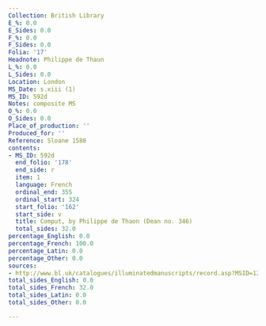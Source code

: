 ```yaml
---
Collection: British Library
E_%: 0.0
E_Sides: 0.0
F_%: 0.0
F_Sides: 0.0
Folia: '17'
Headnote: Philippe de Thaun
L_%: 0.0
L_Sides: 0.0
Location: London
MS_Date: s.xiii (1)
MS_ID: 592d
Notes: composite MS
O_%: 0.0
O_Sides: 0.0
Place_of_production: ''
Produced_for: ''
Reference: Sloane 1580
contents:
- MS_ID: 592d
  end_folio: '178'
  end_side: r
  item: 1
  language: French
  ordinal_end: 355
  ordinal_start: 324
  start_folio: '162'
  start_side: v
  title: Comput, by Philippe de Thaon (Dean no. 346)
  total_sides: 32.0
percentage_English: 0.0
percentage_French: 100.0
percentage_Latin: 0.0
percentage_Other: 0.0
sources:
- http://www.bl.uk/catalogues/illuminatedmanuscripts/record.asp?MSID=1220
total_sides_English: 0.0
total_sides_French: 32.0
total_sides_Latin: 0.0
total_sides_Other: 0.0

---
```

